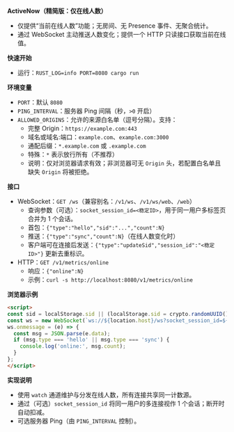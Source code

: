 **ActiveNow（精简版：仅在线人数）**

- 仅提供“当前在线人数”功能；无房间、无 Presence 事件、无聚合统计。
- 通过 WebSocket 主动推送人数变化；提供一个 HTTP 只读接口获取当前在线值。

**快速开始**
- 运行：`RUST_LOG=info PORT=8080 cargo run`

**环境变量**
- `PORT`：默认 `8080`
- `PING_INTERVAL`：服务器 Ping 间隔（秒，`>0` 开启）
- `ALLOWED_ORIGINS`：允许的来源白名单（逗号分隔）。支持：
  - 完整 Origin：`https://example.com:443`
  - 域名或域名:端口：`example.com`、`example.com:3000`
  - 通配后缀：`*.example.com` 或 `.example.com`
  - 特殊：`*` 表示放行所有（不推荐）
  - 说明：仅对浏览器请求有效；非浏览器可无 `Origin` 头，若配置白名单且缺失 `Origin` 将被拒绝。

**接口**
- WebSocket：`GET /ws`（兼容别名：`/v1/ws`、`/v1/ws/web`、`/web`）
  - 查询参数（可选）：`socket_session_id=<稳定ID>`，用于同一用户多标签页合并为 1 个会话。
  - 首包：`{"type":"hello","sid":"...","count":N}`
  - 推送：`{"type":"sync","count":N}`（在线人数变化时）
  - 客户端可在连接后发送：`{"type":"updateSid","session_id":"<稳定ID>"}` 更新去重标识。
- HTTP：`GET /v1/metrics/online`
  - 响应：`{"online":N}`
  - 示例：`curl -s http://localhost:8080/v1/metrics/online`

**浏览器示例**
```html
<script>
const sid = localStorage.sid || (localStorage.sid = crypto.randomUUID());
const ws = new WebSocket(`ws://${location.host}/ws?socket_session_id=${encodeURIComponent(sid)}`);
ws.onmessage = (e) => {
  const msg = JSON.parse(e.data);
  if (msg.type === 'hello' || msg.type === 'sync') {
    console.log('online:', msg.count);
  }
};
</script>
```

**实现说明**
- 使用 `watch` 通道维护与分发在线人数，所有连接共享同一计数源。
- 通过（可选）`socket_session_id` 将同一用户的多连接视作 1 个会话；断开时自动扣减。
 - 可选服务器 Ping（由 `PING_INTERVAL` 控制）。
